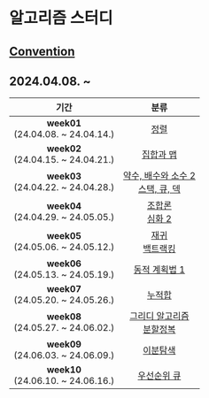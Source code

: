 # 알고리즘 스터디

## [Convention](https://github.com/seokulee/algorithm-study/wiki/Rule-&-Convention)

## 2024.04.08. ~

|                  기간                   |                                               분류                                                |
|:-------------------------------------:|:-----------------------------------------------------------------------------------------------:|
| **week01**<br>(24.04.08. ~ 24.04.14.) |                              [정렬](https://www.acmicpc.net/step/9)                               |
| **week02**<br>(24.04.15. ~ 24.04.21.) |                            [집합과 맵](https://www.acmicpc.net/step/49)                             |
| **week03**<br>(24.04.22. ~ 24.04.28.) | [약수, 배수와 소수 2](https://www.acmicpc.net/step/18) <br>[스택, 큐, 덱](https://www.acmicpc.net/step/11) |
| **week04**<br>(24.04.29. ~ 24.05.05.) |       [조합론](https://www.acmicpc.net/step/61) <br>[심화 2](https://www.acmicpc.net/step/54)        |
| **week05**<br>(24.05.06. ~ 24.05.12.) |        [재귀](https://www.acmicpc.net/step/19) <br>[백트랙킹](https://www.acmicpc.net/step/34)        |
| **week06**<br>(24.05.13. ~ 24.05.19.) |                           [동적 계획법 1](https://www.acmicpc.net/step/16)                           |
| **week07**<br>(24.05.20. ~ 24.05.26.) |                             [누적합](https://www.acmicpc.net/step/48)                              |
| **week08**<br>(24.05.27. ~ 24.06.02.) |     [그리디 알고리즘](https://www.acmicpc.net/step/33) <br>[분할정복](https://www.acmicpc.net/step/20)     |
| **week09**<br>(24.06.03. ~ 24.06.09.) |       [이분탐색](https://www.acmicpc.net/step/29)       |
| **week10**<br>(24.06.10. ~ 24.06.16.) |       [우선순위 큐](https://www.acmicpc.net/step/13)       |
